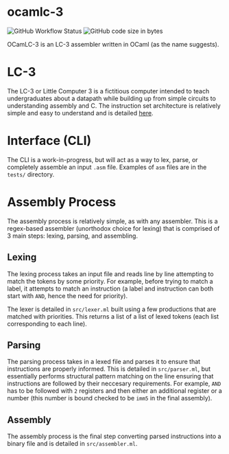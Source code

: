 # ocamlc-3 
![GitHub Workflow Status](https://img.shields.io/github/workflow/status/adityaxdiwakar/ocamlc-3/Build%20workflow?style=for-the-badge)
![GitHub code size in bytes](https://img.shields.io/github/languages/code-size/adityaxdiwakar/ocamlc-3?style=for-the-badge)

OCamLC-3 is an LC-3 assembler written in OCaml (as the name suggests).

# LC-3
The LC-3 or Little Computer 3 is a fictitious computer intended to teach undergraduates about a datapath while building up from simple circuits to understanding assembly and C. The instruction set architecture is relatively simple and easy to understand and is detailed [here](https://github.com/adityaxdiwakar/ocamlc-3/blob/master/ISA.md).

# Interface (CLI)
The CLI is a work-in-progress, but will act as a way to lex, parse, or completely assemble an input `.asm` file. Examples of `asm` files are in the `tests/` directory.

# Assembly Process
The assembly process is relatively simple, as with any assembler. This is a regex-based assembler (unorthodox choice for lexing) that is comprised of 3 main steps: lexing, parsing, and assembling.

## Lexing
The lexing process takes an input file and reads line by line attempting to match the tokens by some priority. For example, before trying to match a label, it attempts to match an instruction (a label and instruction can both start with `AND`, hence the need for priority).

The lexer is detailed in `src/lexer.ml` built using a few productions that are matched with priorities. This returns a list of a list of lexed tokens (each list corresponding to each line).

## Parsing
The parsing process takes in a lexed file and parses it to ensure that instructions are properly informed. This is detailed in `src/parser.ml`, but essentially performs structural pattern matching on the line ensuring that instructions are followed by their neccesary requirements. For example, `AND` has to be followed with `2` registers and then either an additional register or a number (this number is bound checked to be `imm5` in the final assembly).

## Assembly
The assembly process is the final step converting parsed instructions into a binary file and is detailed in `src/assembler.ml`.
